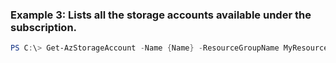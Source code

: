 
### Example 3: Lists all the storage accounts available under the subscription.
```powershell
PS C:\> Get-AzStorageAccount -Name {Name} -ResourceGroupName MyResourceGroup



